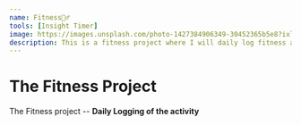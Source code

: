 ```yaml
---
name: Fitness🏋️‍♂️
tools: [Insight Timer]
image: https://images.unsplash.com/photo-1427384906349-30452365b5e8?ixlib=rb-1.2.1&ixid=eyJhcHBfaWQiOjEyMDd9&auto=format&fit=crop&w=500&q=60
description: This is a fitness project where I will daily log fitness activity and the feeling associated after fitness activity.
---
```


# The Fitness Project

The Fitness project -- **Daily Logging of the activity**